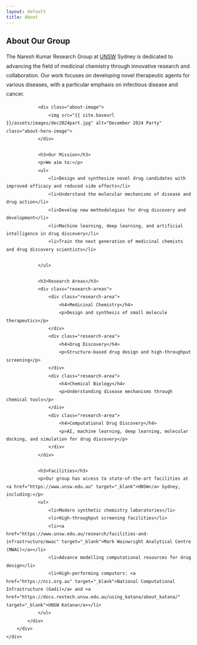 ```yaml
---
layout: default
title: About
---
```


<section class="section">
    <div class="container">
        <div class="section-title">
            <h2>About Our Group</h2>
        </div>
        <div class="about-content">
            <div class="about-text">
                <p>The Naresh Kumar Research Group at <a href="https://www.unsw.edu.au" target="_blank">UNSW</a> Sydney is dedicated to advancing the field of medicinal chemistry through innovative research and collaboration. Our work focuses on developing novel therapeutic agents for various diseases, with a particular emphasis on infectious disease and cancer.</p>

                <div class="about-image">
                    <img src="{{ site.baseurl }}/assets/images/dec2024part.jpg" alt="December 2024 Party" class="about-hero-image">
                </div>
                
                <h3>Our Mission</h3>
                <p>We aim to:</p>
                <ul>
                    <li>Design and synthesize novel drug candidates with improved efficacy and reduced side effects</li>
                    <li>Understand the molecular mechanisms of disease and drug action</li>
                    <li>Develop new methodologies for drug discovery and development</li>
                    <li>Machine learning, deep learning, and artificial intelligence in drug discovery</li>
                    <li>Train the next generation of medicinal chemists and drug discovery scientists</li>
                    
                </ul>

                <h3>Research Areas</h3>
                <div class="research-areas">
                    <div class="research-area">
                        <h4>Medicinal Chemistry</h4>
                        <p>Design and synthesis of small molecule therapeutics</p>
                    </div>
                    <div class="research-area">
                        <h4>Drug Discovery</h4>
                        <p>Structure-based drug design and high-throughput screening</p>
                    </div>
                    <div class="research-area">
                        <h4>Chemical Biology</h4>
                        <p>Understanding disease mechanisms through chemical tools</p>
                    </div>
                    <div class="research-area">
                        <h4>Computational Drug Discovery</h4>
                        <p>AI, machine learning, deep learning, molecular docking, and simulation for drug discovery</p>
                    </div>
                </div>

                <h3>Facilities</h3>
                <p>Our group has access to state-of-the-art facilities at <a href="https://www.unsw.edu.au" target="_blank">UNSW</a> Sydney, including:</p>
                <ul>
                    <li>Modern synthetic chemistry laboratories</li>
                    <li>High-throughput screening facilities</li>
                    <li><a href="https://www.unsw.edu.au/research/facilities-and-infrastructure/mwac" target="_blank">Mark Wainwright Analytical Centre (MWAC)</a></li>
                    <li>Advance modelling computational resources for drug design</li>
                    <li>High-performing computers: <a href="https://nci.org.au" target="_blank">National Computational Infrastructure (Gadi)</a> and <a href="https://docs.restech.unsw.edu.au/using_katana/about_katana/" target="_blank">UNSW Katana</a></li>
                </ul>
            </div>
        </div>
    </div>
</section>

<style>
.about-content {
    max-width: 800px;
    margin: 0 auto;
}

.about-image {
    text-align: center;
    margin: 4rem 0 2rem 0;
}

.about-hero-image {
    max-width: 100%;
    height: auto;
    border-radius: 8px;
    box-shadow: 0 2px 5px rgba(0,0,0,0.1);
    display: block;
    margin: 0 auto;
}

.about-text {
    line-height: 1.8;
}

.about-text h3 {
    color: #2c3e50;
    margin: 2rem 0 1rem;
}

.about-text ul {
    list-style-type: disc;
    margin-left: 1.5rem;
    margin-bottom: 1.5rem;
}

.about-text li {
    margin-bottom: 0.5rem;
}

.research-areas {
    display: grid;
    grid-template-columns: repeat(4, 1fr);
    gap: 1.9rem;
    margin: 1.9rem 0;
    justify-content: start;
}

.research-area {
    background: #f8f9fa;
    padding: 1.5rem;
    border-radius: 8px;
}

.research-area h4 {
    color: #2c3e50;
    margin-bottom: 0.5rem;
}

@media (max-width: 768px) {
    .research-areas {
        grid-template-columns: repeat(2, 1fr);
    }
}

@media (max-width: 480px) {
    .research-areas {
        grid-template-columns: 1fr;
    }
}
</style> 